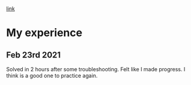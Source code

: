 [link](https://leetcode.com/problems/flip-columns-for-maximum-number-of-equal-rows/)

# My experience
## Feb 23rd 2021
Solved in 2 hours after some troubleshooting. Felt like I made progress.
I think is a good one to practice again.


